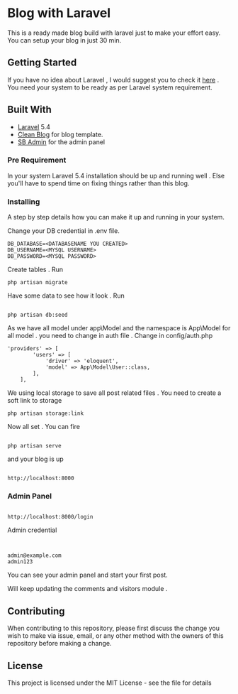 # Blog with Laravel

This is a ready made blog build with laravel just to make your effort easy. You can setup your blog in just 30 min.

## Getting Started

If you have no idea about Laravel , I would suggest you to check it [here](http://laravel.com/docs/5.4) . You need your system to be ready as per Laravel system requirement.

## Built With


* [Laravel](http://laravel.com/docs/5.4) 5.4
* [Clean Blog](https://startbootstrap.com/template-overviews/clean-blog/) for  blog template.
* [SB Admin](https://startbootstrap.com/template-overviews/sb-admin/) for the admin panel

### Pre Requirement

In your system Laravel 5.4 installation should be up and running well . Else you'll have to spend time on fixing things rather than this blog.  


### Installing

A step by step details how you can make it up and running in your system.

Change your DB credential in .env file.
```
DB_DATABASE=<DATABASENAME YOU CREATED>
DB_USERNAME=<MYSQL USERNAME>
DB_PASSWORD=<MYSQL PASSWORD>

```

Create tables . Run 

```
php artisan migrate

```
Have some data to see how it look . Run

```

php artisan db:seed

```

As we have all model under app\Model and the namespace is App\Model for all model . you need to change in auth file . Change in config/auth.php

```
'providers' => [
        'users' => [
            'driver' => 'eloquent',
            'model' => App\Model\User::class,
        ],
    ],

```

We using local storage to save all post related files . You need to create a soft link to storage

```
php artisan storage:link

```


Now all set . You can fire 

```

php artisan serve

```


and your blog is up 

```

http://localhost:8000

```


### Admin Panel

```

http://localhost:8000/login

```

Admin credential 

```


admin@example.com
admin123

```

You can see your admin panel and start your first post.

Will keep updating the comments and visitors module . 

## Contributing

When contributing to this repository, please first discuss the change you wish to make via issue, email, or any other method with the owners of this repository before making a change.


## License

This project is licensed under the MIT License - see the [<LICENSE class="md"></LICENSE>](LICENSE.md) file for details





